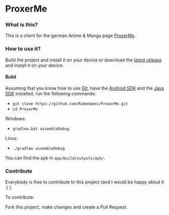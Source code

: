 # ProxerMe

### What is this?

This is a client for the german Anime & Manga page [ProxerMe](https://proxer.me/).

### How to use it?

Build the project and install it on your device or download the [latest release](https://github.com/proxer/ProxerAndroid/releases) and install it on your device.

#### Build

Assuming that you know how to use [Git](https://git-scm.com/), have the [Android SDK](https://developer.android.com/sdk/index.html) and the [Java SDK](http://www.oracle.com/technetwork/java/javase/overview/index.html) installed,
run the following commands:

- `git clone https://github.com/RubenGees/ProxerMe.git`
- `cd ProxerMe`

Windows:
- `gradlew.bat assembleDebug`

Linux:
- `./gradlew assembleDebug`

You can find the apk in `app/build/outputs/apk/`.

### Contribute

Everybody is free to contribute to this project (and I would be happy about it :) ).

To contribute:

Fork this project, make changes and create a Pull Request. 
